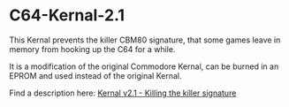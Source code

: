 # C64-Kernal-2.1
This Kernal prevents the killer CBM80 signature, that some games leave in memory from hooking up the C64 for a while.

It is a modification of the original Commodore Kernal, can be burned in an EPROM and used instead of the original Kernal.

Find a description here:
<a href="https://github.com/svenpetersen1965/C64-Kernal-2.1/blob/master/pdf/Kernal_v2_1_Killing_the_killer_signature.pdf">Kernal v2.1 - Killing the killer signature</a>
